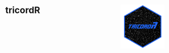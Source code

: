 # tricordR <a href='https://www.willschulz.com'><img src='man/figures/logo.png' align="right" height="139" />
